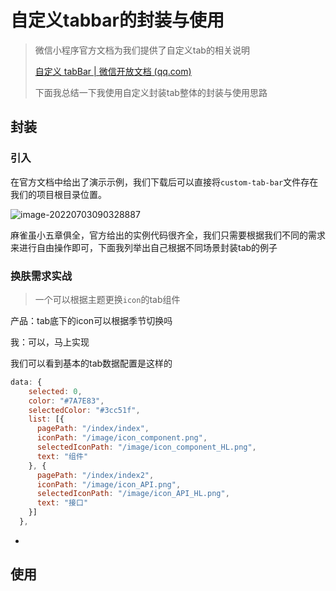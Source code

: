 # 自定义tabbar的封装与使用

> 微信小程序官方文档为我们提供了自定义tab的相关说明
>
> [自定义 tabBar | 微信开放文档 (qq.com)](https://developers.weixin.qq.com/miniprogram/dev/framework/ability/custom-tabbar.html)
>
> 下面我总结一下我使用自定义封装tab整体的封装与使用思路

## 封装

### 引入

在官方文档中给出了演示示例，我们下载后可以直接将`custom-tab-bar`文件存在我们的项目根目录位置。

![image-20220703090328887](https://raw.githubusercontent.com/hogB/Img/main/202207030903920.png)

麻雀虽小五章俱全，官方给出的实例代码很齐全，我们只需要根据我们不同的需求来进行自由操作即可，下面我列举出自己根据不同场景封装tab的例子

### 换肤需求实战

> 一个可以根据主题更换`icon`的tab组件

产品：tab底下的icon可以根据季节切换吗

我：可以，马上实现

我们可以看到基本的tab数据配置是这样的

```js
data: {
    selected: 0,
    color: "#7A7E83",
    selectedColor: "#3cc51f",
    list: [{
      pagePath: "/index/index",
      iconPath: "/image/icon_component.png",
      selectedIconPath: "/image/icon_component_HL.png",
      text: "组件"
    }, {
      pagePath: "/index/index2",
      iconPath: "/image/icon_API.png",
      selectedIconPath: "/image/icon_API_HL.png",
      text: "接口"
    }]
  },
```

- 

## 使用


